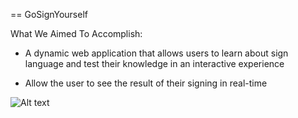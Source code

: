 == GoSignYourself

What We Aimed To Accomplish:
  * A dynamic web application that allows users to learn about sign language and test their knowledge in an interactive experience

  * Allow the user to see the result of their signing in real-time
  
![Alt text](gosignyourself/app/assets/images/gosignyourselfscreenshot.png "Optional title")

